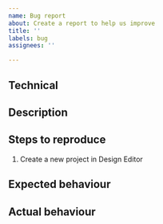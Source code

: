 ```yaml
---
name: Bug report
about: Create a report to help us improve
title: ''
labels: bug
assignees: ''

---
```


## Technical

## Description

## Steps to reproduce
1. Create a new project in Design Editor

## Expected behaviour

## Actual behaviour
